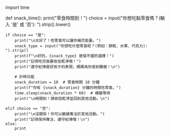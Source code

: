 import time

def snack_time():
    print("零食時間到！")
    choice = input("你想吃點零食嗎？(輸入 '是' 或 '否'): ").strip().lower()

    if choice == "是":
        print("\n太好了！吃零食可以讓你補充能量。")
        snack_type = input("你想吃什麼零食呢？(例如：餅乾、水果、巧克力): ").strip()
        print(f"\n好的，{snack_type} 是個不錯的選擇！")
        print("記得吃完後要收拾乾淨哦！")
        print("遵守紀律是好孩子的表現，媽媽為你感到驕傲！\n")
        
        # 計時功能
        snack_duration = 10  # 零食時間 10 分鐘
        print(f"你有 {snack_duration} 分鐘的時間吃零食。")
        time.sleep(snack_duration * 60)  # 模擬等待
        print("\n時間到！請收拾乾淨並回到其他活動。\n")
        
    elif choice == "否":
        print("\n沒關係！你可以繼續專注於其他活動。")
        print("記得保持專注，遵守紀律哦！\n")
    else:
        print
